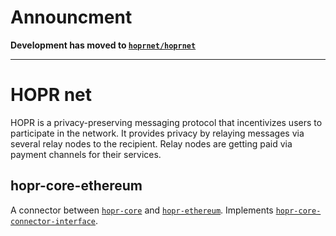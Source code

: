 # Announcment

**Development has moved to [`hoprnet/hoprnet`](https://github.com/hoprnet/hoprnet)**

---
# HOPR net

HOPR is a privacy-preserving messaging protocol that incentivizes users to participate in the network. It provides privacy by relaying messages via several relay nodes to the recipient. Relay nodes are getting paid via payment channels for their services.

## hopr-core-ethereum

A connector between [`hopr-core`](https://github.com/hoprnet/hopr-core) and [`hopr-ethereum`](https://github.com/hoprnet/hopr-ethereum). Implements [`hopr-core-connector-interface`](https://github.com/hoprnet/hopr-core-connector-interface).
